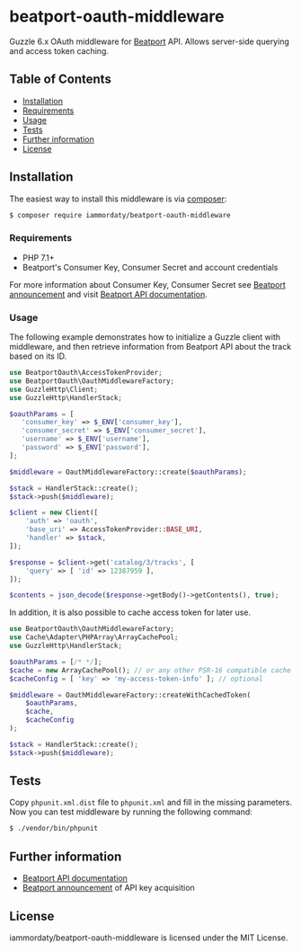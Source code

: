 # beatport-oauth-middleware

Guzzle 6.x OAuth middleware for [Beatport](http://beatport.com) API. Allows server-side querying and access token caching.

## Table of Contents

- [Installation](#installation)
- [Requirements](#Requirements)
- [Usage](#usage)
- [Tests](#tests)
- [Further information](#further-information)
- [License](#license)

## Installation

The easiest way to install this middleware is via [composer](https://getcomposer.org):

```bash
$ composer require iammordaty/beatport-oauth-middleware
```

### Requirements

* PHP 7.1+
* Beatport's Consumer Key, Consumer Secret and account credentials

For more information about Consumer Key, Consumer Secret see [Beatport announcement](https://groups.google.com/forum/#!topic/beatport-api/sU8TCHEOpuY) 
and visit [Beatport API documentation](https://oauth-api.beatport.com/).

### Usage

The following example demonstrates how to initialize a Guzzle client with middleware,
and then retrieve information from Beatport API about the track based on its ID.

```php
use BeatportOauth\AccessTokenProvider;
use BeatportOauth\OauthMiddlewareFactory;
use GuzzleHttp\Client;
use GuzzleHttp\HandlerStack;

$oauthParams = [
   'consumer_key' => $_ENV['consumer_key'],
   'consumer_secret' => $_ENV['consumer_secret'],
   'username' => $_ENV['username'],
   'password' => $_ENV['password'],
];

$middleware = OauthMiddlewareFactory::create($oauthParams); 

$stack = HandlerStack::create();
$stack->push($middleware);

$client = new Client([
    'auth' => 'oauth',
    'base_uri' => AccessTokenProvider::BASE_URI,
    'handler' => $stack,
]);

$response = $client->get('catalog/3/tracks', [
    'query' => [ 'id' => 12387959 ],
]);

$contents = json_decode($response->getBody()->getContents(), true);
```

In addition, it is also possible to cache access token for later use.

```php
use BeatportOauth\OauthMiddlewareFactory;
use Cache\Adapter\PHPArray\ArrayCachePool;
use GuzzleHttp\HandlerStack;

$oauthParams = [/* */];
$cache = new ArrayCachePool(); // or any other PSR-16 compatible cache pool
$cacheConfig = [ 'key' => 'my-access-token-info' ]; // optional

$middleware = OauthMiddlewareFactory::createWithCachedToken(
    $oauthParams,
    $cache,
    $cacheConfig
);

$stack = HandlerStack::create();
$stack->push($middleware);
```

## Tests

Copy `phpunit.xml.dist` file to `phpunit.xml` and fill in the missing parameters.
Now you can test middleware by running the following command:

```bash
$ ./vendor/bin/phpunit
```

## Further information

- [Beatport API documentation](https://oauth-api.beatport.com)
- [Beatport announcement](https://groups.google.com/forum/#!topic/beatport-api/sU8TCHEOpuY) of API key acquisition

## License

iammordaty/beatport-oauth-middleware is licensed under the MIT License.
